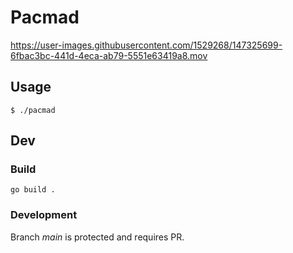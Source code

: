 # Pacmad

https://user-images.githubusercontent.com/1529268/147325699-6fbac3bc-441d-4eca-ab79-5551e63419a8.mov


## Usage
```
$ ./pacmad
```

## Dev

### Build
```
go build .
```

### Development
Branch *main* is protected and requires PR.
